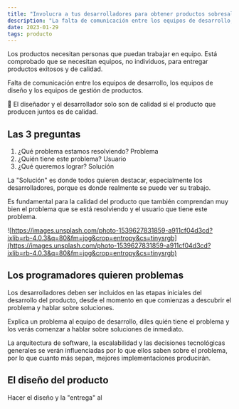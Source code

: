 ```yaml
---
title: "Involucra a tus desarrolladores para obtener productos sobresalientes"
description: "La falta de comunicación entre los equipos de desarrollo, los equipos de diseño y los equipos de gestión de productos resulta en un producto de baja calidad y problemas."
date: 2023-01-29
tags: producto
---
```



Los productos necesitan personas que puedan trabajar en equipo. Está comprobado que se necesitan equipos, no individuos, para entregar productos exitosos y de calidad.

Falta de comunicación entre los equipos de desarrollo, los equipos de diseño y los equipos de gestión de productos.

<aside>
🌟 El diseñador y el desarrollador solo son de calidad si el producto que producen juntos es de calidad.

</aside>

## Las 3 preguntas

1. ¿Qué problema estamos resolviendo? Problema
2. ¿Quién tiene este problema? Usuario
3. ¿Qué queremos lograr? Solución

La "Solución" es donde todos quieren destacar, especialmente los desarrolladores, porque es donde realmente se puede ver su trabajo.

Es fundamental para la calidad del producto que también comprendan muy bien el problema que se está resolviendo y el usuario que tiene este problema.

![https://images.unsplash.com/photo-1539627831859-a911cf04d3cd?ixlib=rb-4.0.3&q=80&fm=jpg&crop=entropy&cs=tinysrgb](https://images.unsplash.com/photo-1539627831859-a911cf04d3cd?ixlib=rb-4.0.3&q=80&fm=jpg&crop=entropy&cs=tinysrgb)

## Los programadores quieren problemas

Los desarrolladores deben ser incluidos en las etapas iniciales del desarrollo del producto, desde el momento en que comienzas a descubrir el problema y hablar sobre soluciones.

Explica un problema al equipo de desarrollo, diles quién tiene el problema y los verás comenzar a hablar sobre soluciones de inmediato.

La arquitectura de software, la escalabilidad y las decisiones tecnológicas generales se verán influenciadas por lo que ellos saben sobre el problema, por lo que cuanto más sepan, mejores implementaciones producirán.

## El diseño del producto

Hacer el diseño y la "entrega" al